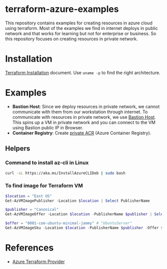 # terraform-azure-examples
This repository contains examples for creating resources in azure cloud using terraform.  Most of the examples we find in internet deploys in public network and that works for learning but not for enterprise or business. So this repository focuses on creating resources in private network.

# Installation
[Terraform Installation](https://developer.hashicorp.com/terraform/downloads) document.  Use `uname -p` to find the right architecture.


# Examples
- **Bastion Host**:  Since we deploy resources in private network, we cannot communicate with them from our workstation through internet.  To communicate with resources in private network, we use [Bastion Host](./bastion_host/).  This spins up a VM in private network and you can connect to the VM using Bastion public IP in Browser.  
- **Container Registry**: Create [private ACR](./acr_private/) (Azure Container Registry).

## Helpers
### Command to install az-cli in Linux
```bash
curl -sL https://aka.ms/InstallAzureCLIDeb | sudo bash
```

### To find image for Terraform VM
```powershell
$location = "East US"
Get-AzVMImagePublisher -Location $location | Select PublisherName

$publisher = "Canonical"
Get-AzVMImageOffer -Location $location -PublisherName $publisher | Select Offer

$offer = "0001-com-ubuntu-minimal-jammy" # "UbuntuServer" 
Get-AzVMImageSku -Location $location -PublisherName $publisher -Offer $offer | Select Skus
```

# References
- [Azure Terraform Provider](https://registry.terraform.io/providers/hashicorp/azurerm/latest/docs)
